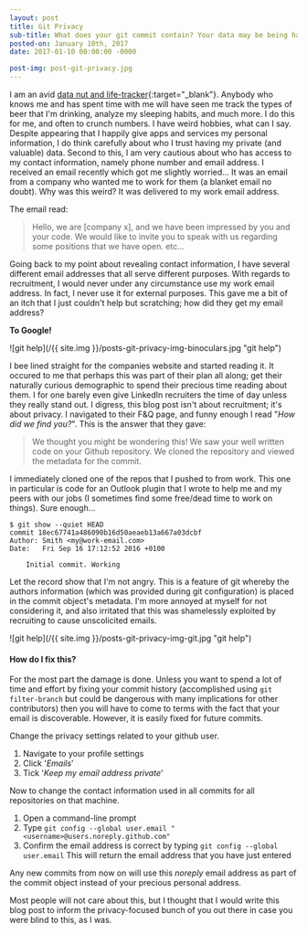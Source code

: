 ```yaml
---
layout: post
title: Git Privacy
sub-title: What does your git commit contain? Your data may be being harvested
posted-on: January 10th, 2017
date: 2017-01-10 00:00:00 -0000

post-img: post-git-privacy.jpg 
---
```


I am an avid [data nut and life-tracker](http://smittey.co.uk/datarize-my-life/){:target="_blank"}. Anybody who knows me and has spent time with me will have seen me track the types of beer that I'm drinking, analyze my sleeping habits, and much more. I do this for me, and often to crunch numbers. I have weird hobbies, what can I say. Despite appearing that I happily give apps and services my personal information, I do think carefully about who I trust having my private (and valuable) data. Second to this, I am very cautious about who has access to my contact information, namely phone number and email address. I received an email recently which got me slightly worried... It was an email from a company who wanted me to work for them (a blanket email no doubt). Why was this weird? It was delivered to my work email address.

The email read:

> Hello, we are [company x], and we have been impressed by you and your code. We would like to invite you to speak with us regarding some positions that we have open. etc...

Going back to my point about revealing contact information, I have several different email addresses that all serve different purposes. With regards to recruitment, I would never under any circumstance use my work email address. In fact, I never use it for external purposes. This gave me a bit of an itch that I just couldn't help but scratching; how did they get my email address?

**To Google!**

![git help](/{{ site.img }}/posts-git-privacy-img-binoculars.jpg "git help")


I bee lined straight for the companies website and started reading it. It occured to me that perhaps this was part of their plan all along; get their naturally curious demographic to spend their precious time reading about them. I for one barely even give LinkedIn recruiters the time of day unless they really stand out. I digress, this blog post isn't about recruitment; it's about privacy. I navigated to their F&Q page, and funny enough I read "_How did we find you?_". This is the answer that they gave:

>We thought you might be wondering this! We saw your well written code on your Github repository. We cloned the repository and viewed the metadata for the commit.

I immediately cloned one of the repos that I pushed to from work. This one in particular is code for an Outlook plugin that I wrote to help me and my peers with our jobs (I sometimes find some free/dead time to work on things). Sure enough...


```
$ git show --quiet HEAD
commit 18ec67741a486090b16d50aeaeb13a667a03dcbf
Author: Smith <my@work-email.com>
Date:   Fri Sep 16 17:12:52 2016 +0100

    Initial commit. Working

```

Let the record show that I'm not angry. This is a feature of git whereby the authors information (which was provided during git configuration) is placed in the commit object's metadata. I'm more annoyed at myself for not considering it, and also irritated that this was shamelessly exploited by recruiting to cause unscolicited emails.

![git help](/{{ site.img }}/posts-git-privacy-img-git.jpg "git help")

#### How do I fix this?

For the most part the damage is done. Unless you want to spend a lot of time and effort by fixing your commit history (accomplished using `git filter-branch` but could be dangerous with many implications for other contributors) then you will have to come to terms with the fact that your email is discoverable. However, it is easily fixed for future commits.

Change the privacy settings related to your github user.

1. Navigate to your profile settings
2. Click '_Emails_'
3. Tick '_Keep my email address private_'

Now to change the contact information used in all commits for all repositories on that machine.

1. Open a command-line prompt
2. Type `git config --global user.email "<username>@users.noreply.github.com"`
3. Confirm the email address is correct by typing `git config --global user.email` This will return the email address that you have just entered

Any new commits from now on will use this _noreply_ email address as part of the commit object instead of your precious personal address.

Most people will not care about this, but I thought that I would write this blog post to inform the privacy-focused bunch of you out there in case you were blind to this, as I was.